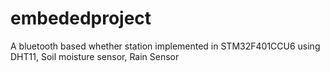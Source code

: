 # embededproject
A bluetooth based whether station implemented in STM32F401CCU6 using DHT11, Soil moisture sensor, Rain Sensor
